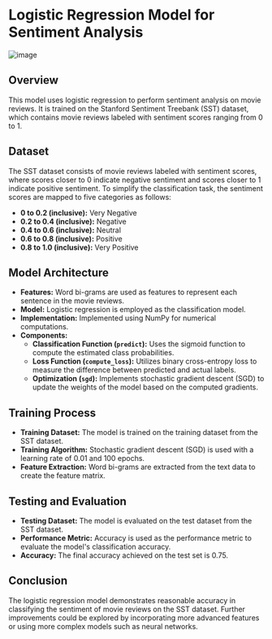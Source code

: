 # Logistic Regression Model for Sentiment Analysis

![image](https://github.com/SaadElDine/SST-Text-Classification-Using-Logistic-Regression/assets/113860522/0cc6e3be-56e0-4420-92b6-8c1bdac4b4ad)


## Overview
This model uses logistic regression to perform sentiment analysis on movie reviews. It is trained on the Stanford Sentiment Treebank (SST) dataset, which contains movie reviews labeled with sentiment scores ranging from 0 to 1.

## Dataset
The SST dataset consists of movie reviews labeled with sentiment scores, where scores closer to 0 indicate negative sentiment and scores closer to 1 indicate positive sentiment. To simplify the classification task, the sentiment scores are mapped to five categories as follows:
- **0 to 0.2 (inclusive):** Very Negative
- **0.2 to 0.4 (inclusive):** Negative
- **0.4 to 0.6 (inclusive):** Neutral
- **0.6 to 0.8 (inclusive):** Positive
- **0.8 to 1.0 (inclusive):** Very Positive

## Model Architecture
- **Features:** Word bi-grams are used as features to represent each sentence in the movie reviews.
- **Model:** Logistic regression is employed as the classification model.
- **Implementation:** Implemented using NumPy for numerical computations.
- **Components:**
  - **Classification Function (`predict`):** Uses the sigmoid function to compute the estimated class probabilities.
  - **Loss Function (`compute_loss`):** Utilizes binary cross-entropy loss to measure the difference between predicted and actual labels.
  - **Optimization (`sgd`):** Implements stochastic gradient descent (SGD) to update the weights of the model based on the computed gradients.

## Training Process
- **Training Dataset:** The model is trained on the training dataset from the SST dataset.
- **Training Algorithm:** Stochastic gradient descent (SGD) is used with a learning rate of 0.01 and 100 epochs.
- **Feature Extraction:** Word bi-grams are extracted from the text data to create the feature matrix.

## Testing and Evaluation
- **Testing Dataset:** The model is evaluated on the test dataset from the SST dataset.
- **Performance Metric:** Accuracy is used as the performance metric to evaluate the model's classification accuracy.
- **Accuracy:** The final accuracy achieved on the test set is 0.75.

## Conclusion
The logistic regression model demonstrates reasonable accuracy in classifying the sentiment of movie reviews on the SST dataset. Further improvements could be explored by incorporating more advanced features or using more complex models such as neural networks.
